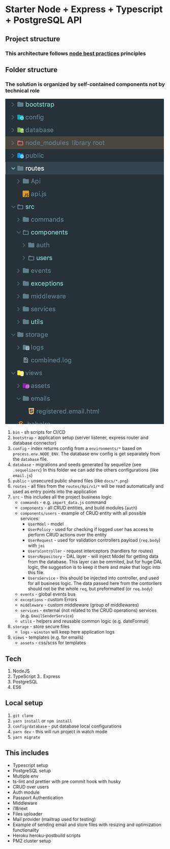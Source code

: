 # Starter Node + Express + Typescript + PostgreSQL API

## Project structure

### This architecture follows [node best practices](https://github.com/i0natan/nodebestpractices) principles

## Folder structure

### The solution is organized by self-contained components not by technical role

![picture alt](public/docs/img/folder_structure.png)

1. `bin` - sh scripts for CI/CD
1. `bootstrap` - application setup (server listener, express router and database connector)
1. `config` - index returns config from a `environments/*` based on `process.env.NODE_ENV`. The database env config is get separately from the `database` file.
1. `database` - migrations and seeds generated by sequelize (see `.sequelizerc`)
   In this folder we can add the others configurations (like `email.js`)
1. `public` - unsecured public shared files (like `docs/*.png`)
1. `routes` - all files from the `routes/Api/v1/*` will be read automatically and used as entry points into the application
1. `src` - this includes all the project business logic
    - `commands` - e.g. `import_data.js` command
    - `components` - all CRUD entities, and build modules (`auth`)
    - `components/users` - example of CRUD entity with all possible services:
        - `UserMdel` - model
        - `UserPolicy` - used for checking if logged user has access to perform CRUD actions over the entity
        - `UserRequest` - used for validation controllers payload (`req.body`) with `joi`
        - `UsersController` - request interceptors (handlers for routes)
        - `UsersRepository` - DAL layer - will inject Model for getting data from the database. This layer can be ommited, but for huge DAL logic, the suggestion is to keep it there and make that logic into this file.
        - `UsersService` - this should be injected into controller, and used for all business logic. The data passed here from the contorllers should not be the whole `req`, but preformatted (or `req.body`)
    - `events` - global events bus
    - `exceptions` - custom Errors
    - `middleware` - custom middleware (group of middlewares)
    - `services` - external (not related to the CRUD operations) services (e.g. `EmailSenderService`)
    - `utils` - helpers and reusable common logic (e.g. dateFormat)
1. `storage` - store secure files
    - `logs` - `winston` will keep here application logs
1. `views` - templates (e.g. for emails)
    - `assets` - css/scss for templates

## Tech

1. NodeJS
2. TypeScript
   3.. Express
3. PostgreSQL
4. ES6

## Local setup

1. `git clone`
2. `yarn install` or `npm install`
3. `config/database` - put database local configurations
4. `yarn dev` - this will run project in watch mode
5. `yarn migrate`

## This includes

-   Typescript setup
-   PostgreSQL setup
-   Multiple env
-   ts-lint and prettier with pre commit hook with husky
-   CRUD over users
-   Auth module
-   Passport Authentication
-   Middleware
-   i18next
-   Files uploader
-   Mail provider (mailtrap used for testing)
-   Example of sending email and store files with resizing and optimization functionality
-   Heroku heroku-postbuild scripts
-   PM2 cluster setup
